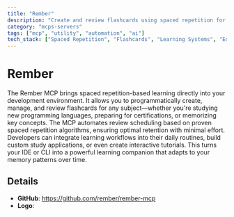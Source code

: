 ```yaml
---
title: "Rember"
description: "Create and review flashcards using spaced repetition for effective learning."
category: "mcps-servers"
tags: ["mcp", "utility", "automation", "ai"]
tech_stack: ["Spaced Repetition", "Flashcards", "Learning Systems", "Educational Technology"]
---
```


# Rember

The Rember MCP brings spaced repetition-based learning directly into your development environment. It allows you to programmatically create, manage, and review flashcards for any subject—whether you're studying new programming languages, preparing for certifications, or memorizing key concepts. The MCP automates review scheduling based on proven spaced repetition algorithms, ensuring optimal retention with minimal effort. Developers can integrate learning workflows into their daily routines, build custom study applications, or even create interactive tutorials. This turns your IDE or CLI into a powerful learning companion that adapts to your memory patterns over time.

## Details

- **GitHub**: https://github.com/rember/rember-mcp
- **Logo**: 
